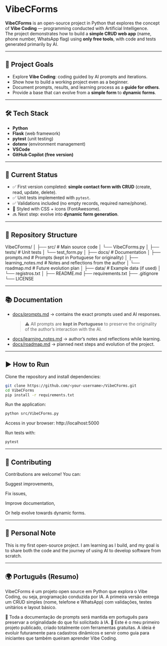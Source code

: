 # VibeCForms

**VibeCForms** is an open-source project in Python that explores the concept of **Vibe Coding** — programming conducted with Artificial Intelligence.  
The project demonstrates how to build a **simple CRUD web app** (name, phone number, WhatsApp flag) using **only free tools**, with code and tests generated primarily by AI.

---

## 🎯 Project Goals
- Explore **Vibe Coding**: coding guided by AI prompts and iterations.  
- Show how to build a working project even as a beginner.  
- Document prompts, results, and learning process as a **guide for others**.  
- Provide a base that can evolve from a **simple form** to **dynamic forms**.  

---

## 🛠️ Tech Stack
- **Python**  
- **Flask** (web framework)  
- **pytest** (unit testing)  
- **dotenv** (environment management)  
- **VSCode**  
- **GitHub Copilot (free version)**  

---

## 🚧 Current Status
- ✅ First version completed: **simple contact form with CRUD** (create, read, update, delete).  
- ✅ Unit tests implemented with `pytest`.  
- ✅ Validations included (no empty records, required name/phone).  
- 🎨 Styled with CSS + icons (FontAwesome).  
- 🔜 Next step: evolve into **dynamic form generation**.  

---

## 📂 Repository Structure
VibeCForms/
│
├── src/ # Main source code
│ └── VibeCForms.py
│
├── tests/ # Unit tests
│ └── test_form.py
│
├── docs/ # Documentation
│ ├── prompts.md # Prompts (kept in Portuguese for originality)
│ ├── learning_notes.md # Notes and reflections from the author
│ └── roadmap.md # Future evolution plan
│
├── data/ # Example data (if used)
│ └── registros.txt
│
├── README.md
├── requirements.txt
├── .gitignore
└── LICENSE


---

## 📚 Documentation
- [docs/prompts.md](docs/prompts.md) → contains the exact prompts used and AI responses.  
  > ⚠️ All prompts are **kept in Portuguese** to preserve the originality of the author’s interaction with the AI.  
- [docs/learning_notes.md](docs/learning_notes.md) → author’s notes and reflections while learning.  
- [docs/roadmap.md](docs/roadmap.md) → planned next steps and evolution of the project.  

---

## ▶️ How to Run
Clone the repository and install dependencies:

```bash
git clone https://github.com/<your-username>/VibeCForms.git
cd VibeCForms
pip install -r requirements.txt
```
Run the application:

```bash
python src/VibeCForms.py
```
Access in your browser: http://localhost:5000

Run tests with:

```bash
pytest
```

---

## 🤝 Contributing

Contributions are welcome!
You can:

Suggest improvements,

Fix issues,

Improve documentation,

Or help evolve towards dynamic forms.

---

## 📌 Personal Note

This is my first open-source project.
I am learning as I build, and my goal is to share both the code and the journey of using AI to develop software from scratch.

---

## 🌍 Português (Resumo)

VibeCForms é um projeto open source em Python que explora o Vibe Coding, ou seja, programação conduzida por IA.
A primeira versão entrega um CRUD simples (nome, telefone e WhatsApp) com validações, testes unitários e layout básico.

📌 Toda a documentação de prompts será mantida em português para preservar a originalidade do que foi solicitado à IA.
📌 Este é o meu primeiro projeto publicado, criado totalmente com ferramentas gratuitas.
A ideia é evoluir futuramente para cadastros dinâmicos e servir como guia para iniciantes que também queiram aprender Vibe Coding.

